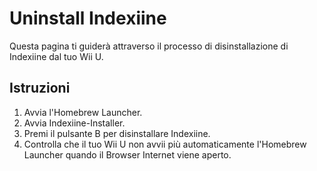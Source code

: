 # Uninstall Indexiine

Questa pagina ti guiderà attraverso il processo di disinstallazione di Indexiine dal tuo Wii U.

## Istruzioni

1. Avvia l'Homebrew Launcher.
2. Avvia Indexiine-Installer.
3. Premi il pulsante B per disinstallare Indexiine.
4. Controlla che il tuo Wii U non avvii più automaticamente l'Homebrew Launcher quando il Browser Internet viene aperto.
